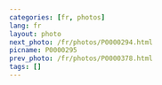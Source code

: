 ```yaml
---
categories: [fr, photos]
lang: fr
layout: photo
next_photo: /fr/photos/P0000294.html
picname: P0000295
prev_photo: /fr/photos/P0000378.html
tags: []
---
```

